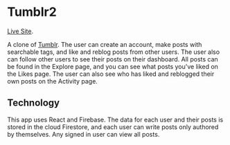 # Tumblr2

[Live Site](https://tumblr2.web.app/).

A clone of [Tumblr](https://www.tumblr.com/). The user can create an account, make posts with searchable tags, and like and reblog posts from other users. The user also can follow other users to see their posts on their dashboard. All posts can be found in the Explore page, and you can see what posts you've liked on the Likes page. The user can also see who has liked and reblogged their own posts on the Activity page.

## Technology

This app uses React and Firebase. The data for each user and their posts is stored in the cloud Firestore, and each user can write posts only authored by themselves. Any signed in user can view all posts.
